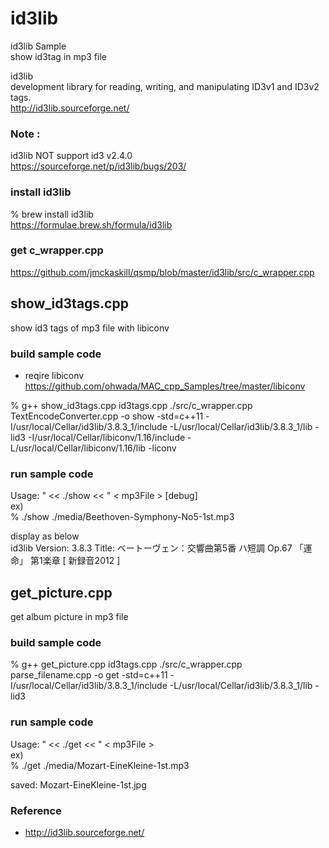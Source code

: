 id3lib
===============

id3lib Sample <br/>
show id3tag in mp3 file <br/>

id3lib  <br/>
development library for reading, writing, and manipulating ID3v1 and ID3v2 tags. <br/>
http://id3lib.sourceforge.net/  <br/>

### Note :
id3lib NOT support id3 v2.4.0 <br/>
https://sourceforge.net/p/id3lib/bugs/203/ <br/>

### install id3lib
% brew install id3lib <br/>
https://formulae.brew.sh/formula/id3lib <br/>

### get c_wrapper.cpp
https://github.com/jmckaskill/qsmp/blob/master/id3lib/src/c_wrapper.cpp <br/>

## show_id3tags.cpp <br/>
show id3 tags of mp3 file with libiconv <br/>

### build sample code
- reqire libiconv  <br/>
https://github.com/ohwada/MAC_cpp_Samples/tree/master/libiconv <br/>

% g++ show_id3tags.cpp id3tags.cpp ./src/c_wrapper.cpp  TextEncodeConverter.cpp -o show   -std=c++11 -I/usr/local/Cellar/id3lib/3.8.3_1/include -L/usr/local/Cellar/id3lib/3.8.3_1/lib  -lid3 -I/usr/local/Cellar/libiconv/1.16/include -L/usr/local/Cellar/libiconv/1.16/lib -liconv  <br/>

### run sample code 
Usage: " <<  ./show  << " \< mp3File \>  [debug] <br/>
ex)  <br/>
%  ./show ./media/Beethoven-Symphony-No5-1st.mp3 <br/>  

display as below <br/>
id3lib Version: 3.8.3
Title: ベートーヴェン：交響曲第5番 ハ短調 Op.67 「運命」 第1楽章 [ 新録音2012 ]

## get_picture.cpp <br/>
get album picture in mp3 file <br/>

### build sample code
% g++ get_picture.cpp  id3tags.cpp ./src/c_wrapper.cpp parse_filename.cpp   -o get   -std=c++11 -I/usr/local/Cellar/id3lib/3.8.3_1/include -L/usr/local/Cellar/id3lib/3.8.3_1/lib  -lid3

### run sample code 
Usage: " <<  ./get  << " \< mp3File \> <br/>
ex)  <br/>
%  ./get ./media/Mozart-EineKleine-1st.mp3 <br/>  

saved: Mozart-EineKleine-1st.jpg  <br/>

### Reference <br/>
- http://id3lib.sourceforge.net/


